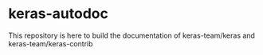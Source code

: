 # keras-autodoc
This repository is here to build the documentation of keras-team/keras and keras-team/keras-contrib
